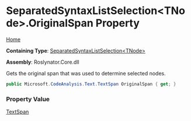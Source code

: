 # SeparatedSyntaxListSelection\<TNode\>\.OriginalSpan Property

[Home](../../../README.md)

**Containing Type**: [SeparatedSyntaxListSelection\<TNode\>](../README.md)

**Assembly**: Roslynator\.Core\.dll

  
Gets the original span that was used to determine selected nodes\.

```csharp
public Microsoft.CodeAnalysis.Text.TextSpan OriginalSpan { get; }
```

### Property Value

[TextSpan](https://docs.microsoft.com/en-us/dotnet/api/microsoft.codeanalysis.text.textspan)

